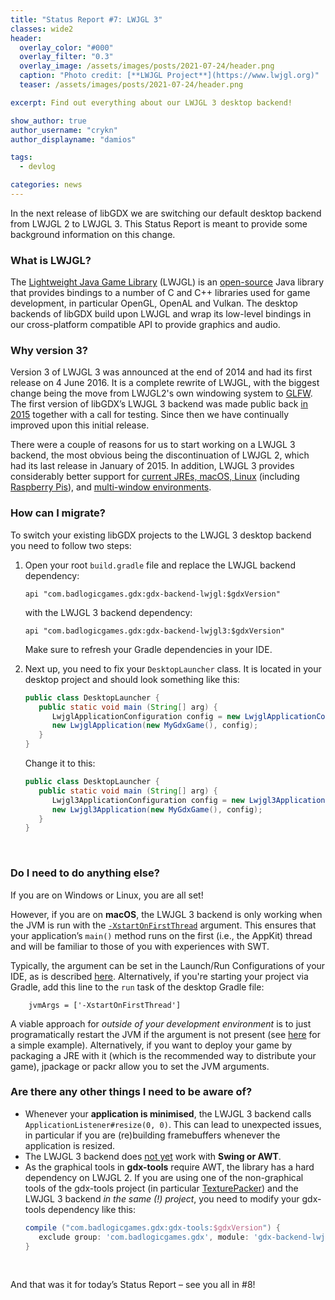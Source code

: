 ```yaml
---
title: "Status Report #7: LWJGL 3"
classes: wide2
header:
  overlay_color: "#000"
  overlay_filter: "0.3"
  overlay_image: /assets/images/posts/2021-07-24/header.png
  caption: "Photo credit: [**LWJGL Project**](https://www.lwjgl.org)"
  teaser: /assets/images/posts/2021-07-24/header.png

excerpt: Find out everything about our LWJGL 3 desktop backend!

show_author: true
author_username: "crykn"
author_displayname: "damios"

tags:
  - devlog

categories: news
---
```


In the next release of libGDX we are switching our default desktop backend from LWJGL 2 to LWJGL 3. This Status Report is meant to provide some background information on this change.

### What is LWJGL?
The [Lightweight Java Game Library](https://www.lwjgl.org/) (LWJGL) is an [open-source](https://github.com/LWJGL/lwjgl3) Java library that provides bindings to a number of C and C++ libraries used for game development, in particular OpenGL, OpenAL and Vulkan. The desktop backends of libGDX build upon LWJGL and wrap its low-level bindings in our cross-platform compatible API to provide graphics and audio.

### Why version 3?
Version 3 of LWJGL 3 was announced at the end of 2014 and had its first release on 4 June 2016. It is a complete rewrite of LWJGL, with the biggest change being the move from LWJGL2's own windowing system to [GLFW](https://www.glfw.org). The first version of libGDX’s LWJGL 3 backend was made public back [in 2015](https://github.com/libgdx/libgdx/issues/3673) together with a call for testing. Since then we have continually improved upon this initial release.

There were a couple of reasons for us to start working on a LWJGL 3 backend, the most obvious being the discontinuation of LWJGL 2, which had its last release in January of 2015. In addition, LWJGL 3 provides considerably better support for [current JREs, macOS, Linux](https://github.com/libgdx/libgdx/issues/6426) (including [Raspberry Pis](/news/2020/08/devlog_1_road_ahead#linux-arm-builds)), and [multi-window environments](https://github.com/libgdx/libgdx/blob/master/tests/gdx-tests-lwjgl3/src/com/badlogic/gdx/tests/lwjgl3/MultiWindowTest.java).

### How can I migrate?
To switch your existing libGDX projects to the LWJGL 3 desktop backend you need to follow two steps:

1. Open your root `build.gradle` file and replace the LWJGL backend dependency:

   ```
   api "com.badlogicgames.gdx:gdx-backend-lwjgl:$gdxVersion"
   ```

   with the LWJGL 3 backend dependency:

   ```
   api "com.badlogicgames.gdx:gdx-backend-lwjgl3:$gdxVersion"
   ```

   Make sure to refresh your Gradle dependencies in your IDE.

2. Next up, you need to fix your `DesktopLauncher` class. It is located in your desktop project and should look something like this:

   ```java
   public class DesktopLauncher {
      public static void main (String[] arg) {
         LwjglApplicationConfiguration config = new LwjglApplicationConfiguration();
         new LwjglApplication(new MyGdxGame(), config);
      }
   }
   ```

   Change it to this:

   ```java
   public class DesktopLauncher {
      public static void main (String[] arg) {
         Lwjgl3ApplicationConfiguration config = new Lwjgl3ApplicationConfiguration();
         new Lwjgl3Application(new MyGdxGame(), config);
      }
   }
   ```
<br/>

### Do I need to do anything else?
If you are on Windows or Linux, you are all set!

However, if you are on **macOS**, the LWJGL 3 backend is only working when the JVM is run with the [`-XstartOnFirstThread`](https://github.com/LWJGL/lwjgl3/blob/572f69802cb2d4930777403c73999c3e01de9d56/modules/lwjgl/glfw/src/main/java/org/lwjgl/glfw/EventLoop.java#L14-L23) argument. This ensures that your application’s `main()` method runs on the first (i.e., the AppKit) thread and will be familiar to those of you with experiences with SWT.

Typically, the argument can be set in the Launch/Run Configurations of your IDE, as is described [here](/dev/import-and-running/). Alternatively, if you're starting your project via Gradle, add this line to the `run` task of the desktop Gradle file:
```
    jvmArgs = ['-XstartOnFirstThread']
```
A viable approach for _outside of your development environment_ is to just programatically restart the JVM if the argument is not present (see [here](https://github.com/crykn/guacamole/blob/master/gdx-desktop/src/main/java/de/damios/guacamole/gdx/StartOnFirstThreadHelper.java#L69) for a simple example). Alternatively, if you want to deploy your game by packaging a JRE with it (which is the recommended way to distribute your game), jpackage or packr allow you to set the JVM arguments.

### Are there any other things I need to be aware of?
- Whenever your **application is minimised**, the LWJGL 3 backend calls `ApplicationListener#resize(0, 0)`. This can lead to unexpected issues, in particular if you are (re)building framebuffers whenever the application is resized.
- The LWJGL 3 backend does [not yet](https://github.com/libgdx/libgdx/pull/6247) work with **Swing or AWT**.
- As the graphical tools in **gdx-tools** require AWT, the library has a hard dependency on LWJGL 2. If you are using one of the non-graphical tools of the gdx-tools project (in particular [TexturePacker](/wiki/tools/texture-packer#from-source)) and the LWJGL 3 backend _in the same (!) project_, you need to modify your gdx-tools dependency like this:
   ```groovy
   compile ("com.badlogicgames.gdx:gdx-tools:$gdxVersion") {
      exclude group: 'com.badlogicgames.gdx', module: 'gdx-backend-lwjgl'
   }
   ```

<br/>

And that was it for today’s Status Report – see you all in #8!
